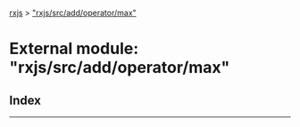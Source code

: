 [rxjs](../README.md) > ["rxjs/src/add/operator/max"](../modules/_rxjs_src_add_operator_max_.md)

# External module: "rxjs/src/add/operator/max"

## Index

---

